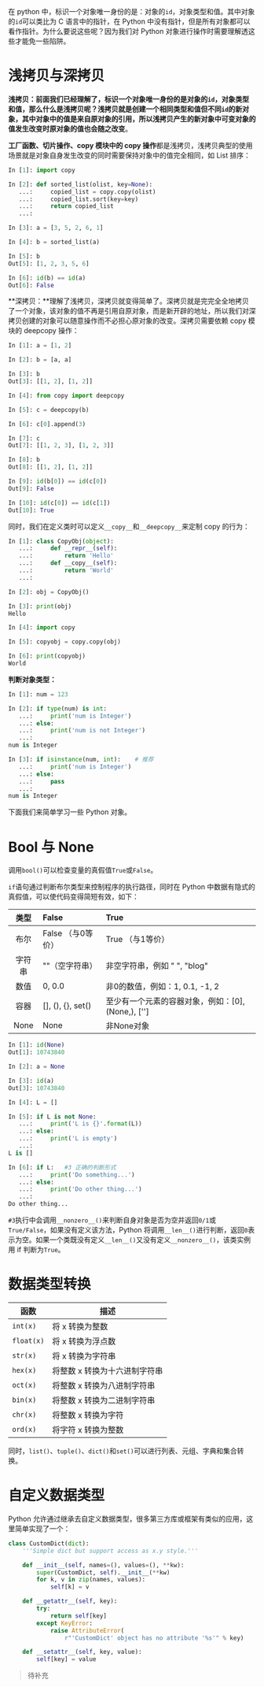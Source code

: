 在 python 中，标识一个对象唯一身份的是：对象的`id`，对象类型和值。其中对象的`id`可以类比为 C 语言中的指针，在 Python 中没有指针，但是所有对象都可以看作指针。为什么要说这些呢？因为我们对 Python 对象进行操作时需要理解透这些才能免一些陷阱。

# 浅拷贝与深拷贝

**浅拷贝：**前面我们已经理解了，标识一个对象唯一身份的是对象的`id`，对象类型和值，那么什么是浅拷贝呢？浅拷贝就是创建一个相同类型和值但不同`id`的新对象，其中对象中的值是来自原对象的引用，所以浅拷贝产生的新对象中可变对象的值发生改变时**原对象的值也会随之改变**。

**工厂函数、切片操作、copy 模块中的 copy 操作**都是浅拷贝，浅拷贝典型的使用场景就是对象自身发生改变的同时需要保持对象中的值完全相同，如 List 排序：

```python
In [1]: import copy

In [2]: def sorted_list(olist, key=None):
   ...:     copied_list = copy.copy(olist)
   ...:     copied_list.sort(key=key)
   ...:     return copied_list
   ...:

In [3]: a = [3, 5, 2, 6, 1]

In [4]: b = sorted_list(a)

In [5]: b
Out[5]: [1, 2, 3, 5, 6]

In [6]: id(b) == id(a)
Out[6]: False
```

**深拷贝：**理解了浅拷贝，深拷贝就变得简单了。深拷贝就是完完全全地拷贝了一个对象，该对象的值不再是引用自原对象，而是新开辟的地址，所以我们对深拷贝创建的对象可以随意操作而不必担心原对象的改变。深拷贝需要依赖 copy 模块的 deepcopy 操作：

```python
In [1]: a = [1, 2]

In [2]: b = [a, a]

In [3]: b
Out[3]: [[1, 2], [1, 2]]

In [4]: from copy import deepcopy

In [5]: c = deepcopy(b)

In [6]: c[0].append(3)

In [7]: c
Out[7]: [[1, 2, 3], [1, 2, 3]]

In [8]: b
Out[8]: [[1, 2], [1, 2]]

In [9]: id(b[0]) == id(c[0])
Out[9]: False

In [10]: id(c[0]) == id(c[1])
Out[10]: True
```

同时，我们在定义类时可以定义`__copy__`和`__deepcopy__`来定制 copy 的行为：

```python
In [1]: class CopyObj(object):
   ...:     def __repr__(self):
   ...:         return 'Hello'
   ...:     def __copy__(self):
   ...:         return 'World'
   ...:

In [2]: obj = CopyObj()

In [3]: print(obj)
Hello

In [4]: import copy

In [5]: copyobj = copy.copy(obj)

In [6]: print(copyobj)
World
```

**判断对象类型：**

```python
In [1]: num = 123

In [2]: if type(num) is int:
   ...:     print('num is Integer')
   ...: else:
   ...:     print('num is not Integer')
   ...:
num is Integer

In [3]: if isinstance(num, int):	# 推荐
   ...:     print('num is Integer')
   ...: else:
   ...:     pass
   ...:
num is Integer
```

下面我们来简单学习一些 Python 对象。

# Bool 与 None

调用`bool()`可以检查变量的真假值`True`或`False`。

`if`语句通过判断布尔类型来控制程序的执行路径，同时在 Python 中数据有隐式的真假值，可以使代码变得简短有效，如下：

|  类型  | False             | True                               |
| :--: | :---------------- | :--------------------------------- |
|  布尔  | False （与0等价）      | True （与1等价）                        |
| 字符串  | ""（空字符串）         | 非空字符串，例如 " ", "blog"               |
|  数值  | 0, 0.0            | 非0的数值，例如：1, 0.1, -1, 2             |
|  容器  | [], (), {}, set() | 至少有一个元素的容器对象，例如：[0], (None,), [''] |
| None | None              | 非None对象                            |

```python
In [1]: id(None)
Out[1]: 10743840

In [2]: a = None

In [3]: id(a)
Out[3]: 10743840

In [4]: L = []

In [5]: if L is not None:
   ...:     print('L is {}'.format(L))
   ...: else:
   ...:     print('L is empty')
   ...:
L is []

In [6]: if L:	#3 正确的判断形式
   ...:     print('Do something...')
   ...: else:
   ...:     print('Do other thing...')
   ...:
Do other thing...
```

`#3`执行中会调用`__nonzero__()`来判断自身对象是否为空并返回`0/1`或`True/False`，如果没有定义该方法，Python 将调用`__len__()`进行判断，返回`0`表示为空。如果一个类既没有定义`__len__()`又没有定义`__nonzero__()`，该类实例用 if 判断为`True`。

# 数据类型转换

| 函数         | 描述               |
| ---------- | ---------------- |
| `int(x)`   | 将 x 转换为整数        |
| `float(x)` | 将 x 转换为浮点数       |
| `str(x)`   | 将 x 转换为字符串       |
| `hex(x)`   | 将整数 x 转换为十六进制字符串 |
| `oct(x)`   | 将整数 x 转换为八进制字符串  |
| `bin(x)`   | 将整数 x 转换为二进制字符串  |
| `chr(x)`   | 将整数 x 转换为字符      |
| `ord(x)`   | 将字符 x 转换为整数      |

同时，`list()`、`tuple()`、`dict()`和`set()`可以进行列表、元组、字典和集合转换。

# 自定义数据类型

Python 允许通过继承去自定义数据类型，很多第三方库或框架有类似的应用，这里简单实现了一个：

```python
class CustomDict(dict):
    '''Simple dict but support access as x.y style.'''

    def __init__(self, names=(), values=(), **kw):
        super(CustomDict, self).__init__(**kw)
        for k, v in zip(names, values):
            self[k] = v

    def __getattr__(self, key):
        try:
            return self[key]
        except KeyError:
            raise AttributeError(
                r"'CustomDict' object has no attribute '%s'" % key)

    def __setattr__(self, key, value):
        self[key] = value
```

> 待补充
